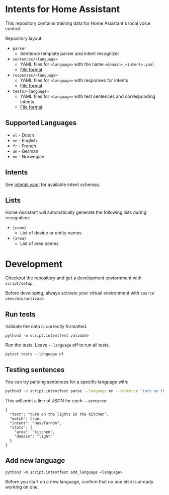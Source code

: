 # Intents for Home Assistant

This repository contains training data for Home Assistant's local voice control.

Repository layout:

* `parser`
    * Sentence template parser and intent recognizer
* `sentences/<language>`
    * YAML files for `<language>` with the name `<domain>_<intent>.yaml`
    * [File format](sentences/README.md#file-format)
* `responses/<language>`
    * YAML files for `<language>` with responses for intents
    * [File format](responses/README.md#file-format)
* `tests/<language>`
    * YAML files for `<language>` with test sentences and corresponding intents
    * [File format](tests/README.md#file-format)


## Supported Languages

* `nl` - Dutch
* `en` - English
* `fr` - French
* `de` - German
* `no` - Norwegian


## Intents

See [intents.yaml](intents.yaml) for available intent schemas.


## Lists

Home Assistant will automatically generate the following lists during recognition:

* `{name}`
    * List of device or entity names
* `{area}`
    * List of area names


# Development

Checkout the repository and get a development enviornment with `script/setup`.

Before developing, always activate your virtual environment with `source venv/bin/activate`.

## Run tests

Validate the data is correctly formatted.

```
python3 -m script.intentfest validate
```

Run the tests. Leave `--language` off to run all tests.

```
pytest tests --language nl
```

## Testing sentences

You can try parsing sentences for a specific language with:

``` sh
python3 -m script.intentfest parse --language en --sentence 'turn on the lights in the kitchen'
```

This will print a line of JSON for each `--sentence`:

```
{
  "text": "turn on the lights in the kitchen",
  "match": true,
  "intent": "HassTurnOn",
  "slots": {
    "area": "kitchen",
    "domain": "light"
  }
}
```

## Add new language

```
python3 -m script.intentfest add_language <language>
```

Before you start on a new language, confirm that no one else is already working on one.

